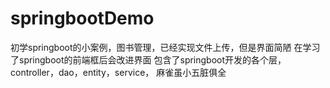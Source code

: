 # springbootDemo
初学springboot的小案例，图书管理，已经实现文件上传，但是界面简陋
在学习了springboot的前端框后会改进界面
包含了springboot开发的各个层，controller，dao，entity，service，
麻雀虽小五脏俱全
